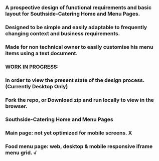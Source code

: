 ### A prospective design of functional requirements and basic layout for Southside-Catering Home and Menu Pages.
### Designed to be simple and easily adaptable to frequently changing context and business requirements.
### Made for non technical owner to easily customise his menu items using a text document.

### WORK IN PROGRESS:
### In order to view the present state of the design process.(Currently Desktop Only) 
### Fork the repo, or Download zip and run locally to view in the browser.

### Southside-Catering Home and Menu Pages 

### Main page: not yet optimized for mobile screens.  X
### Food menu page: web, desktop & mobile responsive iframe menu grid.  √
